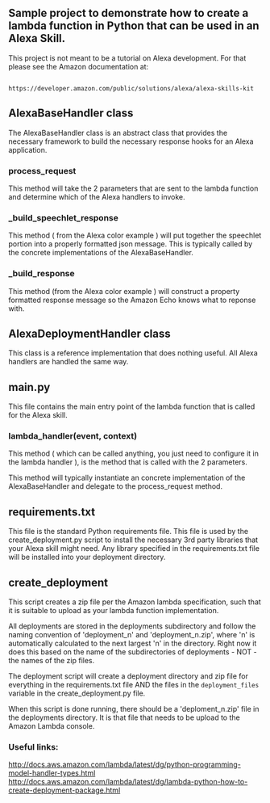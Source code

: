 <h2>Sample project to demonstrate how to create a lambda function in 
Python that can be used in an Alexa Skill.</h2>

This project is not meant to be a tutorial on Alexa development.  For that
please see the Amazon documentation at:

<code>
https://developer.amazon.com/public/solutions/alexa/alexa-skills-kit
</code>

<h2>AlexaBaseHandler class</h2>

The AlexaBaseHandler class is an abstract class that provides the necessary
framework to build the necessary response hooks for an Alexa application.

<h3>process_request</h3>
This method will take the 2 parameters that are sent to the lambda function
and determine which of the Alexa handlers to invoke.  

<h3>_build_speechlet_response</h3>
This method ( from the Alexa color example ) will put together the speechlet portion
into a properly formatted json message.  This is typically called by the 
concrete implementations of the AlexaBaseHandler.

<h3>_build_response</h3>
This method (from the Alexa color example ) will construct a property formatted
response message so the Amazon Echo knows what to reponse with.

<h2>AlexaDeploymentHandler class</h2>
This class is a reference implementation that does nothing useful.  All Alexa
handlers are handled the same way.

<h2>main.py</h2>
This file contains the main entry point of the lambda function that is called
for the Alexa skill.

<h3>lambda_handler(event, context)</h3>
This method ( which can be called anything, you just need to configure it in 
the lambda handler ), is the method that is called with the 2 parameters.

This method will typically instantiate an concrete implementation of the
AlexaBaseHandler and delegate to the process_request method.

<h2>requirements.txt</h2>
This file is the standard Python requirements file.  This file is used by the
create_deployment.py script to install the necessary 3rd party libraries that
your Alexa skill might need.  Any library specified in the requirements.txt
file will be installed into your deployment directory.

<h2>create_deployment</h2>
This script creates a zip file per the Amazon lambda specification, such that
it is suitable to upload as your lambda function implementation.

All deployments are stored in the deployments subdirectory and follow the naming
convention of 'deployment_n' and 'deployment_n.zip', where 'n' is automatically
calculated to the next largest 'n' in the directory.  Right now it does this
based on the name of the subdirectories of deployments - NOT - the names of 
the zip files.

The deployment script will create a deployment directory and zip file for
everything in the requirements.txt file AND the files in the <code>deployment_files</code>
variable in the create_deployment.py file.  

When this script is done running, there should be a 'deploment_n.zip' file in the deployments directory.
It is that file that needs to be upload to the Amazon Lambda console.


<h3>Useful links:</h3>

http://docs.aws.amazon.com/lambda/latest/dg/python-programming-model-handler-types.html
http://docs.aws.amazon.com/lambda/latest/dg/lambda-python-how-to-create-deployment-package.html


